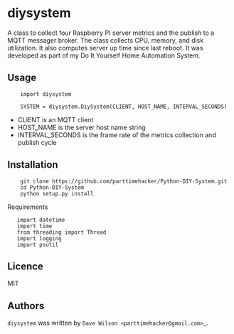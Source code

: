 diysystem
=========

A class to collect four Raspberry PI server metrics and the publish to a MQTT messager broker. The class collects CPU, memory, and disk utilization. It also computes server up time since last reboot. It was developed as part of my Do It Yourself Home Automation System.

Usage
-----
        
        import diysystem
        
        SYSTEM = diysystem.DiySystem(CLIENT, HOST_NAME, INTERVAL_SECONDS)
        
- CLIENT is an MQTT client
- HOST_NAME is the server host name string
- INTERVAL_SECONDS is the frame rate of the metrics collection and publish cycle

Installation
------------

        git clone https://github.com/parttimehacker/Python-DIY-System.git
        cd Python-DIY-System
        python setup.py install

Requirements

       import datetime
       import time
       from threading import Thread
       import logging
       import psutil

Licence
-------

MIT

Authors
-------

`diysystem` was written by `Dave Wilson <parttimehacker@gmail.com>`_.
